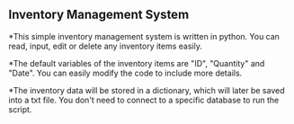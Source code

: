 ## Inventory Management System

*This simple inventory management system is written in python. You can read, input, edit or delete any inventory items easily.

*The default variables of the inventory items are "ID", "Quantity" and "Date". You can easily modify the code to include more details.

*The inventory data will be stored in a dictionary, which will later be saved into a txt file. You don't need to connect to a specific database to run the script.
